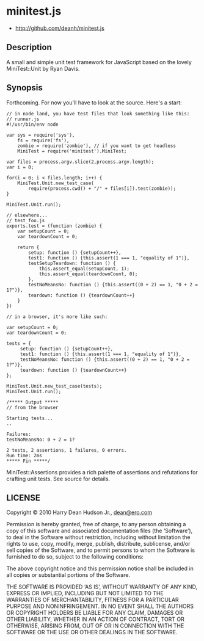 # minitest.js #

* http://github.com/deanh/minitest.js

## Description ##

A small and simple unit test framework for JavaScript based on the lovely
MiniTest::Unit by Ryan Davis. 

## Synopsis ##

Forthcoming. For now you'll have to look at the source. Here's a start:

    // in node land, you have test files that look something like this:
    // runner.js
    #!/usr/bin/env node

    var sys = require('sys'),
        fs = require('fs'),
        zombie = require('zombie'), // if you want to get headless
        MiniTest = require('minitest').MiniTest;

    var files = process.argv.slice(2,process.argv.length);
    var i = 0;

    for(i = 0; i < files.length; i++) {
        MiniTest.Unit.new_test_case(
            require(process.cwd() + "/" + files[i]).test(zombie));
    }

    MiniTest.Unit.run();

    // elsewhere...
    // test_foo.js
    exports.test = (function (zombie) {
        var setupCount = 0;
        var teardownCount = 0;

        return {
            setup: function () {setupCount++},
            test1: function () {this.assert(1 === 1, "equality of 1")},
            testSetupTeardown: function () {
                this.assert_equal(setupCount, 1);
                this.assert_equal(teardownCount, 0);
            },
            testNoMeansNo: function () {this.assert((0 + 2) == 1, "0 + 2 = 1?")},
            teardown: function () {teardownCount++}
        }
    })

    // in a browser, it's more like such:

    var setupCount = 0;
    var teardownCount = 0;

    tests = {
         setup: function () {setupCount++},
         test1: function () {this.assert(1 === 1, "equality of 1")},
         testNoMeansNo: function () {this.assert((0 + 2) == 1, "0 + 2 = 1?")},
         teardown: function () {teardownCount++}
    };

    MiniTest.Unit.new_test_case(tests);
    MiniTest.Unit.run();

    /***** Output *****
    // from the browser

    Starting tests...
    ..

    Failures:
    testNoMeansNo: 0 + 2 = 1?

    2 tests, 2 assertions, 1 failures, 0 errors.
    Run time: 2ms
    ***** Fin *****/

MiniTest::Assertions provides a rich palette of assertions and refutations for crafting unit
tests. See source for details.

## LICENSE ##

Copyright © 2010 Harry Dean Hudson Jr., <dean@ero.com>

Permission is hereby granted, free of charge, to any person obtaining a copy of this software and associated documentation files (the ‘Software’), to deal in the Software without restriction, including without limitation the rights to use, copy, modify, merge, publish, distribute, sublicense, and/or sell copies of the Software, and to permit persons to whom the Software is furnished to do so, subject to the following conditions:

The above copyright notice and this permission notice shall be included in all copies or substantial portions of the Software.

THE SOFTWARE IS PROVIDED ‘AS IS’, WITHOUT WARRANTY OF ANY KIND, EXPRESS OR IMPLIED, INCLUDING BUT NOT LIMITED TO THE WARRANTIES OF MERCHANTABILITY, FITNESS FOR A PARTICULAR PURPOSE AND NONINFRINGEMENT. IN NO EVENT SHALL THE AUTHORS OR COPYRIGHT HOLDERS BE LIABLE FOR ANY CLAIM, DAMAGES OR OTHER LIABILITY, WHETHER IN AN ACTION OF CONTRACT, TORT OR OTHERWISE, ARISING FROM, OUT OF OR IN CONNECTION WITH THE SOFTWARE OR THE USE OR OTHER DEALINGS IN THE SOFTWARE.